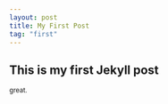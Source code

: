 ```yaml
---
layout: post
title: My First Post
tag: "first"
---
```


<h2>This is my first Jekyll post</h2>

<small>great.</small>